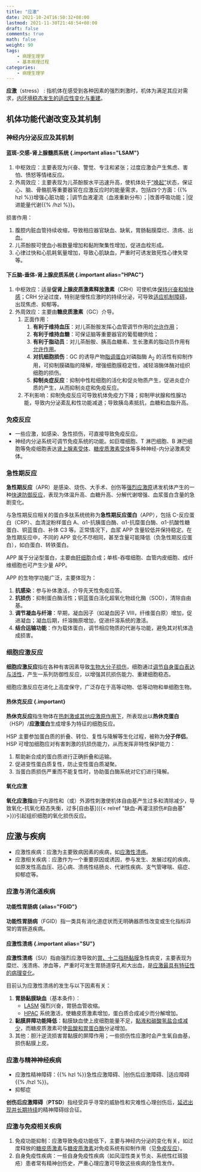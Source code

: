 ```yaml
---
title: "应激"
date: 2021-10-24T16:50:32+08:00
lastmod: 2021-11-30T21:48:54+08:00
draft: false
comments: true
math: false
weight: 90
tags:
    - 病理生理学
    - 基本病理过程
categories:
    - 病理生理学
---
```


**应激**（stress）
: 指机体在感受到各种因素的强烈刺激时，机体为满足其应对需求，<ins>内环境稳态发生的适应性变化与重建</ins>。

<!--more-->

## 机体功能代谢改变及其机制

### 神经内分泌反应及其机制

#### 蓝斑-交感-肾上腺髓质系统 {.important alias="LSAM"}

1. 中枢效应：主要表现为兴奋、警觉、专注和紧张；过度应激会产生焦虑、害怕、愤怒等情绪反应。
2. 外周效应：主要表现为儿茶酚胺水平迅速升高，使机体处于<ins>“唤起”</ins>状态，保证心、脑、骨骼肌等重要器官在应激反应时的能量需求，包括四个方面：{{% hzl %}}增强心脏功能；|调节血液灌流（血液重新分布）；|改善呼吸功能；|促进能量代谢{{% /hzl %}}。

损害作用：
1. 腹腔内脏血管持续收缩，导致相应器官缺血、缺氧，胃肠黏膜糜烂、溃疡、出血。
2. 儿茶酚胺可使血小板数量增加和黏附聚集性增加，促进血栓形成。
3. 心律过快和心肌耗氧量增加，导致心肌缺血，严重时可诱发致死性心律失常等。

#### 下丘脑-垂体-肾上腺皮质系统 {.important alias="HPAC"}

1. 中枢效应：适量**促肾上腺皮质激素释放激素**（CRH）可使机体<ins>保持兴奋和愉快感</ins>；CRH 分泌过度，特别是慢性应激时的持续分泌，可导致<ins>适应机制障碍</ins>，出现焦虑、抑郁等。
2. 外周效应：主要由**糖皮质激素**（GC）介导。
    1. 正面作用：
        1. **有利于维持血压**：对儿茶酚胺发挥心血管调节作用的<ins>允许作用</ins>；
        2. **有利于维持血糖**：可保证脑等重要器官的葡萄糖供给；
        3. **有利于脂动员**：对儿茶酚胺、胰高血糖素、生长激素的脂动员作用有<ins>允许作用</ins>。
        4. **对抗细胞损伤**：GC 的诱导产物<ins>脂调蛋白</ins>对磷脂酶 A<sub>2</sub> 的活性有抑制作用，可抑制膜磷脂的降解，增强细胞膜稳定性，减轻溶酶体酶对组织细胞的损伤。
        5. **抑制炎症反应**：抑制中性粒细胞的活化和促炎物质产生，促进炎症介质的产生，从而抑制炎症和免疫反应。
    2. 不利影响：抑制免疫反应可导致机体免疫力下降；抑制甲状腺和性腺功能，导致内分泌紊乱和性功能减退；导致胰岛素抵抗，血糖和血脂升高。

### 免疫反应

- 一些应激，如感染、急性损伤，可直接导致免疫反应。
- 神经内分泌系统可调节免疫系统的功能。如巨噬细胞、T 淋巴细胞、B 淋巴细胞等免疫细胞表达<ins>肾上腺素受体</ins>、<ins>糖皮质激素受体</ins>等多种神经-内分泌激素受体。

### 急性期反应

**急性期反应**（APR）是感染、烧伤、大手术、创伤等<ins>强烈应激原</ins>诱发机体产生的一种<ins>快速防御反应</ins>，表现为体温升高、血糖升高、分解代谢增强、血浆蛋白含量的急剧变化。

与急性期反应相关的蛋白多肽系统统称为**急性期反应蛋白**（APP），包括 C-反应蛋白（CRP）、血清淀粉样蛋白 A、α1-抗胰蛋白酶、α1-抗糜蛋白酶、α1-抗酸性糖蛋白、铜蓝蛋白、补体 C3 等。正常情况下，血浆 APP 含量较低并保持稳定。在急性期反应中，不同的 APP 变化不尽相同，甚至含量可能降低（负急性期反应蛋白），如白蛋白、转铁蛋白。

APP 属于分泌型蛋白，主要由<ins>肝细胞</ins>合成；单核-吞噬细胞、血管内皮细胞、成纤维细胞也可产生少量 APP。

APP 的生物学功能广泛，主要体现为：

1. **抗感染**：参与补体激活，介导先天性免疫应答。
2. **抗损伤**：抑制蛋白酶活性；铜蓝蛋白活化超氧化物歧化酶（SOD），清除自由基。
3. **调节凝血与纤溶**：早期，凝血因子（如凝血因子 Ⅷ，纤维蛋白原）增加，促进凝血；凝血后期，纤溶酶原增加，促进纤溶系统的激活。
4. **结合运输功能**：作为载体蛋白，调节相应物质的代谢与功能，避免其对机体造成损害。

### 细胞应激反应

**细胞应激反应**指在各种有害因素导致<ins>生物大分子损伤</ins>，细胞通过<ins>调节自身蛋白表达与活性</ins>，产生一系列防御性反应，以增强其抗损伤能力、重建细胞稳态。

细胞应激反应在进化上高度保守，广泛存在于高等动物、低等动物和单细胞生物。

#### 热休克反应 {.important}

**热休克反应**指生物体在<ins>热刺激或其他应激原作用下</ins>，所表现出以**热休克蛋白**（HSP）/**应激蛋白**生成增多为特征的细胞反应。

HSP 主要参加蛋白质的折叠、转位、复性与降解等生化过程，被称为**分子伴侣**。HSP 可增加细胞应对有害刺激的抗损伤能力，从而发挥非特性保护能力：

1. 帮助新合成的蛋白质进行正确折叠和运输。
2. 促进变性蛋白质复性，防止变性蛋白质凝聚。
3. 当蛋白质损伤严重而不能复性时，协助蛋白酶系统对它们进行降解。

#### 氧化应激

**氧化应激指**由于内源性和（或）外源性刺激使机体自由基产生过多和清除减少，导致氧化-抗氧化稳态失衡，过多[自由基]({{< relref "缺血-再灌注损伤#自由基" >}})引起组织细胞的氧化损伤反应。

## 应激与疾病

- 应激性疾病：应激为主要致病因素的疾病，如[应激性溃疡](#应激性溃疡)。
- 应激相关疾病：应激作为一个重要原因或诱因，参与发生、发展过程的疾病，如原发性高血压、冠心病、溃疡性结肠炎、代谢性疾病、支气管哮喘、癌症、抑郁症等。

### 应激与消化道疾病

#### 功能性胃肠病 {alias="FGID"}

**功能性胃肠病**（FGID）指一类具有消化道症状而无明确器质性改变或生化指标异常的胃肠道疾病。

#### 应激性溃疡 {.important alias="SU"}

**应激性溃疡**（SU）指由强烈应激导致的<ins>胃、十二指肠黏膜</ins>急性病变，主要表现为糜烂、浅溃疡、渗血等，严重时可发生胃肠道穿孔和大出血，是<ins>应激最具有特征性的病理变化</ins>。

目前认为应激性溃疡的发生与以下因素有关：

1. **胃肠黏膜缺血**（基本条件）：
    - [LASM](#蓝斑-交感-肾上腺髓质系统) 强烈兴奋，胃肠血管收缩。
    - [HPAC](#下丘脑-垂体-肾上腺皮质系统) 系统激活，使糖皮质激素增加，蛋白质合成减少而分解增加。
2. **黏膜屏障功能降低**：黏膜缺血使上皮细胞能量不足，<ins>黏液和碳酸氢盐合成减少</ins>，而糖皮质激素可使<ins>盐酸和胃蛋白酶</ins>分泌增加。
3. 其他：胆汁逆流损害胃黏膜的屏障作用；一些损伤性应激时会产生氧自由基，损伤黏膜上皮。

### 应激与精神神经疾病

- 应激性精神障碍：{{% hzl %}}急性应激障碍、|创伤后应激障碍、|适应障碍{{% /hzl %}}。
- 抑郁症

**创伤后应激障碍**（**PTSD**）指经受异乎寻常的威胁性和灾难性心理创伤后，<ins>延迟出现并长期持续</ins>的精神障碍综合征。

### 应激与免疫相关疾病

1. 免疫功能抑制：应激导致免疫功能低下，主要与神经内分泌的变化有关，如过度释放的<ins>糖皮质激素</ins>与<ins>糖皮质激素</ins>对免疫系统有抑制作用（见[免疫反应](#免疫反应)）。
2. 自身免疫性疾病：一些自身免疫性疾病（如风湿性类关节炎、系统性红斑狼疮）患者常有精神创伤史，严重心理应激可导致这些疾病的急性发作。
